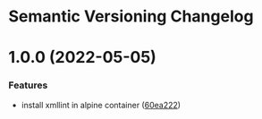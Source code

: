 # Semantic Versioning Changelog

# 1.0.0 (2022-05-05)


### Features

* install xmllint in alpine container ([60ea222](https://github.com/deeagle/xmllint-container/commit/60ea2225b85321550733929585f1f6f71e806c1c))
